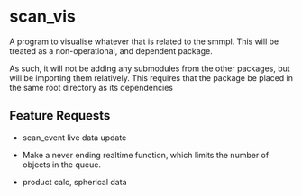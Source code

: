 scan_vis
========

A program to visualise whatever that is related to the smmpl.
This will be treated as a non-operational, and dependent package.

As such, it will not be adding any submodules from the other packages,
but will be importing them relatively.
This requires that the package be placed in the same root directory as its
dependencies


Feature Requests
----------------
- scan_event live data update

- Make a never ending realtime function, which limits the number of
  objects in the queue.

- product calc, spherical data